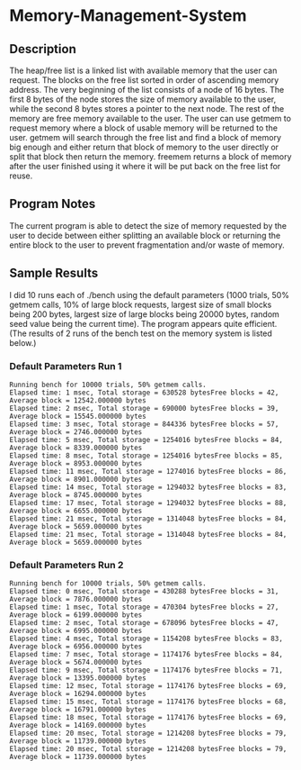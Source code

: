 # Memory-Management-System

## Description

The heap/free list is a linked list with available memory that the user can request. The blocks on the free list sorted in order of ascending memory address. The very beginning of the list consists of a node of 16 bytes. The first 8 bytes of the node stores the size of memory available to the user, while the second 8 bytes stores a pointer to the next node. The rest of the memory are free memory available to the user. The user can use getmem to request memory where a block of usable memory will be returned to the user. getmem will search through the free list and find a block of memory big enough and either return that block of memory to the user directly or split that block then return the memory. freemem returns a block of memory after the user finished using it where it will be put back on the free list for reuse.

## Program Notes

The current program is able to detect the size of memory requested by the user to decide between either splitting an available block or returning the entire block to the user to prevent fragmentation and/or waste of memory.

## Sample Results

I did 10 runs each of ./bench using the default parameters (1000 trials, 50% getmem calls, 10% of large block requests, largest size of small blocks being 200 bytes, largest size of large blocks being 20000 bytes, random seed value being the current time). The program appears quite efficient. (The results of 2 runs of the bench test on the memory system is listed below.)

### Default Parameters Run 1

```
Running bench for 10000 trials, 50% getmem calls.
Elapsed time: 1 msec, Total storage = 630528 bytesFree blocks = 42, Average block = 12542.000000 bytes
Elapsed time: 2 msec, Total storage = 690000 bytesFree blocks = 39, Average block = 15545.000000 bytes
Elapsed time: 3 msec, Total storage = 844336 bytesFree blocks = 57, Average block = 2746.000000 bytes
Elapsed time: 5 msec, Total storage = 1254016 bytesFree blocks = 84, Average block = 8339.000000 bytes
Elapsed time: 8 msec, Total storage = 1254016 bytesFree blocks = 85, Average block = 8953.000000 bytes
Elapsed time: 11 msec, Total storage = 1274016 bytesFree blocks = 86, Average block = 8901.000000 bytes
Elapsed time: 14 msec, Total storage = 1294032 bytesFree blocks = 83, Average block = 8745.000000 bytes
Elapsed time: 17 msec, Total storage = 1294032 bytesFree blocks = 88, Average block = 6655.000000 bytes
Elapsed time: 21 msec, Total storage = 1314048 bytesFree blocks = 84, Average block = 5659.000000 bytes
Elapsed time: 21 msec, Total storage = 1314048 bytesFree blocks = 84, Average block = 5659.000000 bytes
```

### Default Parameters Run 2

```
Running bench for 10000 trials, 50% getmem calls.
Elapsed time: 0 msec, Total storage = 430288 bytesFree blocks = 31, Average block = 7876.000000 bytes
Elapsed time: 1 msec, Total storage = 470304 bytesFree blocks = 27, Average block = 6199.000000 bytes
Elapsed time: 2 msec, Total storage = 678096 bytesFree blocks = 47, Average block = 6995.000000 bytes
Elapsed time: 4 msec, Total storage = 1154208 bytesFree blocks = 83, Average block = 6956.000000 bytes
Elapsed time: 7 msec, Total storage = 1174176 bytesFree blocks = 84, Average block = 5674.000000 bytes
Elapsed time: 9 msec, Total storage = 1174176 bytesFree blocks = 71, Average block = 13395.000000 bytes
Elapsed time: 12 msec, Total storage = 1174176 bytesFree blocks = 69, Average block = 16294.000000 bytes
Elapsed time: 15 msec, Total storage = 1174176 bytesFree blocks = 68, Average block = 16791.000000 bytes
Elapsed time: 18 msec, Total storage = 1174176 bytesFree blocks = 69, Average block = 14169.000000 bytes
Elapsed time: 20 msec, Total storage = 1214208 bytesFree blocks = 79, Average block = 11739.000000 bytes
Elapsed time: 20 msec, Total storage = 1214208 bytesFree blocks = 79, Average block = 11739.000000 bytes
```